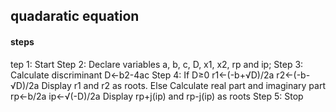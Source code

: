 <body>
<h2>quadaratic equation</h2>
  <h4>steps</h4>
tep 1: Start
Step 2: Declare variables a, b, c, D, x1, x2, rp and ip;
Step 3: Calculate discriminant
         D←b2-4ac
Step 4: If D≥0
              r1←(-b+√D)/2a
              r2←(-b-√D)/2a 
              Display r1 and r2 as roots.
        Else     
              Calculate real part and imaginary part
              rp←b/2a
              ip←√(-D)/2a
              Display rp+j(ip) and rp-j(ip) as roots
Step 5: Stop      
  </body>

